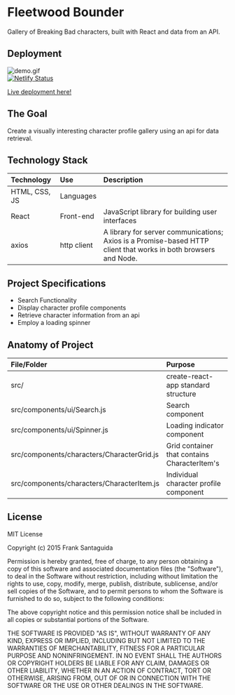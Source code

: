 
# Fleetwood Bounder
Gallery of Breaking Bad characters, built with React and data from an API.<br>

## Deployment
![demo.gif](demo.gif) <br>
[![Netlify Status](https://api.netlify.com/api/v1/badges/b8aeff05-243f-4c40-b5ca-68d0addae48d/deploy-status)](https://app.netlify.com/sites/fleetwood-bounder/deploys)

[Live deployment here!](https://fleetwood-bounder.netlify.app/)


## The Goal
Create a visually interesting character profile gallery using an api for data retrieval.

## Technology Stack

| Technology    	| Use           	  | Description     	|
| :------------------|:-------------------| :----------------	|
| HTML, CSS, JS 			| Languages     | 				  |
| React	| Front-end			  |	JavaScript library for building user interfaces            |
|axios|http client|A library for server communications; Axios is a Promise-based HTTP client that works in both browsers and Node.|

## Project Specifications
* Search Functionality
* Display character profile components
* Retrieve character information from an api
* Employ a loading spinner

## Anatomy of Project


| File/Folder    	| Purpose           	  |
| :------------------|:-------------------|
| src/		 			| create-react-app standard structure|
| src/components/ui/Search.js		 			| Search component    |
|src/components/ui/Spinner.js|Loading indicator component|
| src/components/characters/CharacterGrid.js	 			| Grid container that contains CharacterItem's     |
| src/components/characters/CharacterItem.js| Individual character profile component     |



## License
MIT License

Copyright (c) 2015 Frank Santaguida

Permission is hereby granted, free of charge, to any person obtaining a copy
of this software and associated documentation files (the "Software"), to deal
in the Software without restriction, including without limitation the rights
to use, copy, modify, merge, publish, distribute, sublicense, and/or sell
copies of the Software, and to permit persons to whom the Software is
furnished to do so, subject to the following conditions:

The above copyright notice and this permission notice shall be included in all
copies or substantial portions of the Software.

THE SOFTWARE IS PROVIDED "AS IS", WITHOUT WARRANTY OF ANY KIND, EXPRESS OR
IMPLIED, INCLUDING BUT NOT LIMITED TO THE WARRANTIES OF MERCHANTABILITY,
FITNESS FOR A PARTICULAR PURPOSE AND NONINFRINGEMENT. IN NO EVENT SHALL THE
AUTHORS OR COPYRIGHT HOLDERS BE LIABLE FOR ANY CLAIM, DAMAGES OR OTHER
LIABILITY, WHETHER IN AN ACTION OF CONTRACT, TORT OR OTHERWISE, ARISING FROM,
OUT OF OR IN CONNECTION WITH THE SOFTWARE OR THE USE OR OTHER DEALINGS IN THE
SOFTWARE.

